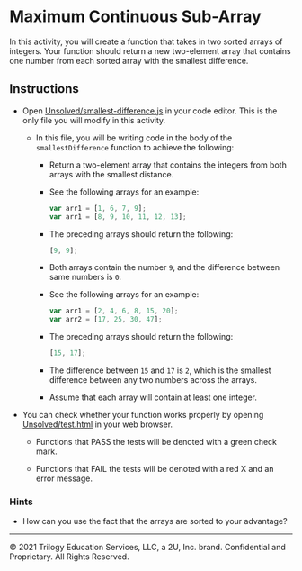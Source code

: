 # Maximum Continuous Sub-Array

In this activity, you will create a function that takes in two sorted arrays of integers. Your function should return a new two-element array that contains one number from each sorted array with the smallest difference.

## Instructions

* Open [Unsolved/smallest-difference.js](Unsolved/smallest-difference.js) in your code editor. This is the only file you will modify in this activity.

  * In this file, you will be writing code in the body of the `smallestDifference` function to achieve the following:

    * Return a two-element array that contains the integers from both arrays with the smallest distance.

    * See the following arrays for an example:

       ```js
       var arr1 = [1, 6, 7, 9];
       var arr1 = [8, 9, 10, 11, 12, 13];
       ```

    * The preceding arrays should return the following:

       ```js
       [9, 9];
       ```

    * Both arrays contain the number `9`, and the difference between same numbers is `0`.

    * See the following arrays for an example:

       ```js
       var arr1 = [2, 4, 6, 8, 15, 20];
       var arr2 = [17, 25, 30, 47];
       ```

    * The preceding arrays should return the following:

       ```js
       [15, 17];
       ```

    * The difference between `15` and `17` is `2`, which is the smallest difference between any two numbers across the arrays.

    * Assume that each array will contain at least one integer.

* You can check whether your function works properly by opening [Unsolved/test.html](Unsolved/test.html) in your web browser.

  * Functions that PASS the tests will be denoted with a green check mark.

  * Functions that FAIL the tests will be denoted with a red X and an error message.

### Hints

* How can you use the fact that the arrays are sorted to your advantage?

---
© 2021 Trilogy Education Services, LLC, a 2U, Inc. brand. Confidential and Proprietary. All Rights Reserved.
